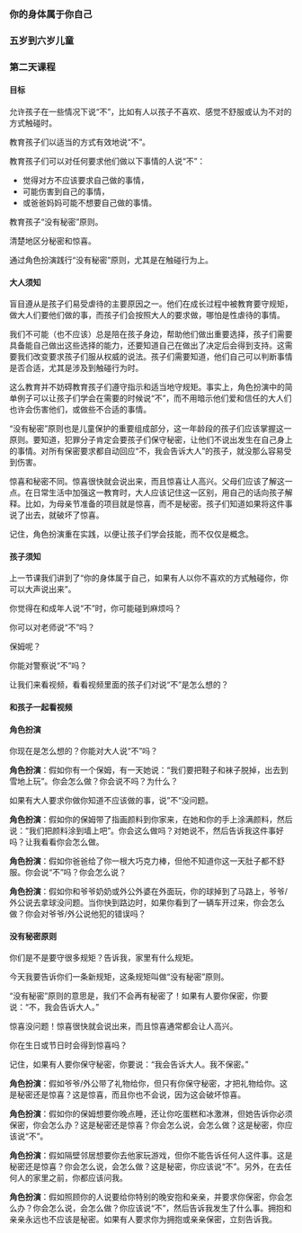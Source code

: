 ### 你的身体属于你自己

### 五岁到六岁儿童

### 第二天课程

#### 目标

允许孩子在一些情况下说“不”，比如有人以孩子不喜欢、感觉不舒服或认为不对的方式触碰时。

教育孩子们以适当的方式有效地说“不”。

教育孩子们可以对任何要求他们做以下事情的人说“不”：

* 觉得对方不应该要求自己做的事情，
* 可能伤害到自己的事情，
* 或爸爸妈妈可能不想要自己做的事情。

教育孩子“没有秘密”原则。

清楚地区分秘密和惊喜。

通过角色扮演践行“没有秘密”原则，尤其是在触碰行为上。

#### 大人须知

盲目遵从是孩子们易受虐待的主要原因之一。他们在成长过程中被教育要守规矩，做大人们要他们做的事，而孩子们会按照大人的要求做，哪怕是性虐待的事情。

我们不可能（也不应该）总是陪在孩子身边，帮助他们做出重要选择，孩子们需要具备能自己做出这些选择的能力，还要知道自己在做出了决定后会得到支持。这需要我们改变要求孩子们服从权威的说法。孩子们需要知道，他们自己可以判断事情是否合适，尤其是涉及到触碰行为时。

这么教育并不妨碍教育孩子们遵守指示和适当地守规矩。事实上，角色扮演中的简单例子可以让孩子们学会在需要的时候说“不”，而不用暗示他们爱和信任的大人们也许会伤害他们，或做些不合适的事情。

“没有秘密”原则也是儿童保护的重要组成部分，这一年龄段的孩子们应该掌握这一原则。要知道，犯罪分子肯定会要孩子们保守秘密，让他们不说出发生在自己身上的事情。对所有保密要求都自动回应“不，我会告诉大人”的孩子，就没那么容易受到伤害。

惊喜和秘密不同。惊喜很快就会说出来，而且惊喜让人高兴。父母们应该了解这一点。在日常生活中加强这一教育时，大人应该记住这一区别，用自己的话向孩子解释。比如，为母亲节准备的项目就是惊喜，而不是秘密。孩子们知道如果将这件事说了出去，就破坏了惊喜。

记住，角色扮演重在实践，以便让孩子们学会技能，而不仅仅是概念。

#### 孩子须知

上一节课我们讲到了“你的身体属于自己，如果有人以你不喜欢的方式触碰你，你可以大声说出来”。

你觉得在和成年人说“不”时，你可能碰到麻烦吗？

你可以对老师说“不”吗？

保姆呢？

你能对警察说“不”吗？

让我们来看视频，看看视频里面的孩子们对说“不”是怎么想的？

#### 和孩子一起看视频

#### 角色扮演

你现在是怎么想的？你能对大人说“不”吗？

**角色扮演**：假如你有一个保姆，有一天她说：“我们要把鞋子和袜子脱掉，出去到雪地上玩”。你会怎么做？你会说不吗？为什么？

如果有大人要求你做你知道不应该做的事，说”不“没问题。

**角色扮演**：假如你的保姆带了指画颜料到你家来，在她和你的手上涂满颜料，然后说：“我们把颜料涂到墙上吧”。你会这么做吗？对她说不，然后告诉我这件事好吗？让我看看你会怎么做。

**角色扮演**：假如你爸爸给了你一根大巧克力棒，但他不知道你这一天肚子都不舒服。你会说“不”吗？你会怎么说？

**角色扮演**：假如你和爷爷奶奶或外公外婆在外面玩，你的球掉到了马路上，爷爷/外公说去拿球没问题。当你快到路边时，如果你看到了一辆车开过来，你会怎么做？你会对爷爷/外公说他犯的错误吗？

#### 没有秘密原则

你们是不是要守很多规矩？告诉我，家里有什么规矩。

今天我要告诉你们一条新规矩，这条规矩叫做“没有秘密”原则。

“没有秘密”原则的意思是，我们不会再有秘密了！如果有人要你保密，你要说：“不，我会告诉大人。”

惊喜没问题！惊喜很快就会说出来，而且惊喜通常都会让人高兴。

你在生日或节日时会得到惊喜吗？

记住，如果有人要你保守秘密，你要说：“我会告诉大人。我不保密。”

**角色扮演**：假如爷爷/外公带了礼物给你，但只有你保守秘密，才把礼物给你。这是秘密还是惊喜？这是惊喜，而且你也不会说，因为这会破坏惊喜。

**角色扮演**：假如你的保姆想要你晚点睡，还让你吃蛋糕和冰激淋，但她告诉你必须保密，你会怎么办？这是秘密还是惊喜？你会怎么说，会怎么做？这是秘密，你应该说“不”。

**角色扮演**：假如隔壁邻居想要你去他家玩游戏，但你不能告诉任何人这件事。这是秘密还是惊喜？你会怎么说，会怎么做？这是秘密，你应该说“不”。另外，在去任何人的家里之前，你都应该问我。

**角色扮演**：假如照顾你的人说要给你特别的晚安抱和亲亲，并要求你保密，你会怎么办？你会怎么说，会怎么做？你应该说“不”，然后告诉我发生了什么事。拥抱和亲亲永远也不应该是秘密。如果有人要求你为拥抱或亲亲保密，立刻告诉我。





